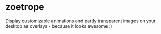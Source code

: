 # zoetrope
Display customizable animations and partly transparent images on your desktop as overlays - because it looks awesome :)
